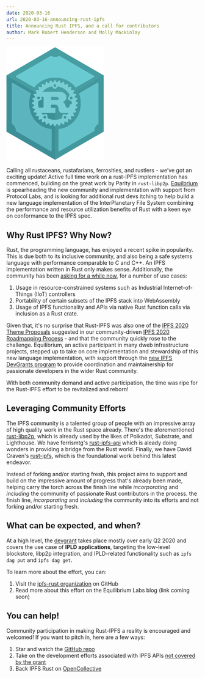 ```yaml
---
date: 2020-03-16
url: 2020-03-16-announcing-rust-ipfs
title: Announcing Rust IPFS, and a call for contributors
author: Mark Robert Henderson and Molly Mackinlay
---
```


![Rust IPFS Logo](https://github.com/ipfs-rust/logo/raw/master/rust-ipfs-logo-256w.png)

Calling all rustaceans, rustafarians, ferrosities, and rustlers - we’ve got an exciting update!
Active full time work on a rust-IPFS implementation has commenced, building on the great work by
Parity in `rust-libp2p`. [Equilbrium](https://equilibrium.co) is spearheading the new community and
implementation with support from Protocol Labs, and is looking for additional rust devs itching
to help build a new language implementation of the InterPlanetary File System combining the
performance and resource utilization benefits of Rust with a keen eye on conformance to the IPFS spec.

## Why Rust IPFS? Why Now?

Rust, the programming language, has enjoyed a recent spike in popularity. This is due both to its
inclusive community, and also being a safe systems language with performance comparable to C and
C++. An IPFS implementation written in Rust only makes sense. Additionally, the community has been
[asking for a while now](https://github.com/ipfs/notes/issues/363), for a number of use cases:

1. Usage in resource-constrained systems such as Industrial Internet-of-Things (IIoT) controllers
2. Portability of certain subsets of the IPFS stack into WebAssembly
3. Usage of IPFS functionality and APIs via native Rust function calls via inclusion as a Rust crate.

Given that, it's no surprise that Rust-IPFS was also one of the [IPFS 2020 Theme Proposals](https://github.com/ipfs/roadmap/issues/54) suggested in our community-driven [IPFS 2020 Roadmapping Process](https://github.com/ipfs/roadmap/blob/master/2020-IPFS-Project-Planning.md) - and that the community quickly rose to the challenge. Equilibrium, an active participant in many dweb infrastructure projects, stepped up to take on core implementation and stewardship of this new language implementation, with support through the [new IPFS DevGrants program](https://github.com/ipfs/devgrants) to provide coordination and maintainership for passionate developers in the wider Rust community. 

With both community demand and active participation, the time was ripe for the Rust-IPFS effort to be revitalized and reborn!


## Leveraging Community Efforts

The IPFS community is a talented group of people with an impressive array of high quality work in the Rust space already. There's the aforementioned
[rust-libp2p](https://github.com/libp2p/rust-libp2p), which is already used by the likes of
Polkadot, Substrate, and Lighthouse. We have ferrismtg's
[rust-ipfs-api](https://github.com/ferristseng/rust-ipfs-api) which is aleady doing wonders in
providing a bridge from the Rust world. Finally, we have David Craven's
[rust-ipfs](https://github.com/ipfs-rust/rust-ipfs), which is the foundational work behind this latest endeavor.

Instead of forking and/or starting fresh, this project aims to support and build on the impressive amount of progress that's already been made, helping carry the torch across the finish line while _incorporating_ and _including_ the community of passionate Rust contributors in the process.
the finish line, _incorporating_ and _including_ the community into its efforts and not forking
and/or starting fresh.

## What can be expected, and when?

At a high level, the [devgrant](https://github.com/ipfs/devgrants/tree/master/open-grants/ipfs-rust)
takes place mostly over early Q2 2020 and covers the use case of **IPLD applications**,
targeting the low-level blockstore, libp2p integration, and IPLD-related functionality
such as `ipfs dag put` and `ipfs dag get`. 

To learn more about the effort, you can:

1. Visit the [ipfs-rust organization](https://github.com/orgs/ipfs-rust) on GitHub
2. Read more about this effort on the Equilibrium Labs blog (link coming soon)

## You can help!

Community participation in making Rust-IPFS a reality is encouraged and welcomed! If you
want to pitch in, here are a few ways:

1. Star and watch the [GitHub repo](https://github.com/ipfs-rust/rust-ipfs)
2. Take on the development efforts associated with IPFS APIs [not covered by the grant](https://github.com/ipfs-rust/ipfs-rust-conformance/issues?q=is%3Aopen+is%3Aissue+label%3A%22help+wanted%22)
3. Back IPFS Rust on [OpenCollective](https://opencollective.com/ipfs-rust)

